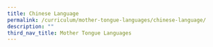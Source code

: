 ```yaml
---
title: Chinese Language
permalink: /curriculum/mother-tongue-languages/chinese-language/
description: ""
third_nav_title: Mother Tongue Languages
---
```


